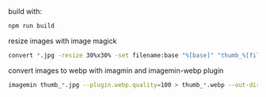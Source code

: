 build with:

```sh
npm run build
```

resize images with image magick

```sh
convert *.jpg -resize 30%x30% -set filename:base "%[base]" "thumb_%[filename:base].jpg""
```

convert images to webp with imagmin and imagemin-webp plugin

```sh
imagemin thumb_*.jpg --plugin.webp.quality=100 > thumb_*.webp --out-dir=build
```
